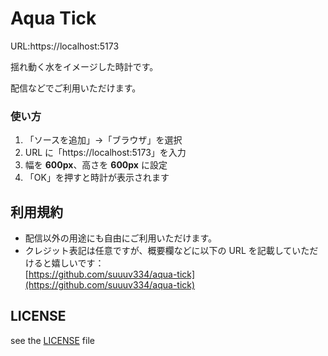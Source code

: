 # Aqua Tick

URL:https://localhost:5173

揺れ動く水をイメージした時計です。

配信などでご利用いただけます。

### 使い方

1. 「ソースを追加」→「ブラウザ」を選択
2. URL に「https://localhost:5173」を入力
3. 幅を **600px**、高さを **600px** に設定
4. 「OK」を押すと時計が表示されます

## 利用規約

- 配信以外の用途にも自由にご利用いただけます。
- クレジット表記は任意ですが、概要欄などに以下の URL を記載していただけると嬉しいです：  
  [https://github.com/suuuv334/aqua-tick](https://github.com/suuuv334/aqua-tick)

## LICENSE

see the [LICENSE](LICENSE) file
